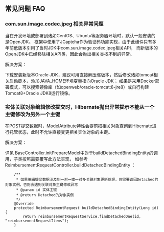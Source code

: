 ## 常见问题 FAQ

### com.sun.image.codec.jpeg 相关异常问题

当在开发环境或部署到诸如CentOS、Ubuntu等服务器环境时，默认一般安装的是OpenJDK。
框架中使用了JCaptcha作为验证码功能实现，由于此组件只有多年前低版本引用了当时JDK中com.sun.image.codec.jpeg相关API，
而新版本的OpenJDK中已经移除相关API类，因此会抛出相关类找不到的异常。

解决方案：

下载安装新版本Oracle JDK，建议可用直接解压缩版本，然后修改诸如tomcat相关启动脚本，添加JAVA_HOME环境变量指向Oracle JDK；
如果是采用Docker部署模式，可以搜索镜像库（如openweb/oracle-tomcat:8-jre8）或自行构建Tomcat8+Oracle JDK8运行镜像。

### 实体关联对象编辑修改提交时，Hibernate抛出异常提示不能从一个主键修改为另外一个主键

在POST提交数据时，ModelAttribute特性会提前把相关对象查询到Hibernate进行托管状态，此时不允许直接变更相关实体对象的主键。

解决方案：

详见 BaseController.initPrepareModel中对于buildDetachedBindingEntity的调用，子类按照需要覆写此方法实现，
如参考 ReimbursementRequestController.buildDetachedBindingEntity ：

```
    /**
     * 如果编辑提交数据涉及到一对一或一对多关联对象更新处理，则需要返回Detached的对象实例，否则会遇到关联对象主键修改异常
     * @param id 实体主键
     * @return Detached的对象实例
     */
    @Override
    protected ReimbursementRequest buildDetachedBindingEntity(Long id) {
        return reimbursementRequestService.findDetachedOne(id, "reimbursementRequestItems");
    }
```
